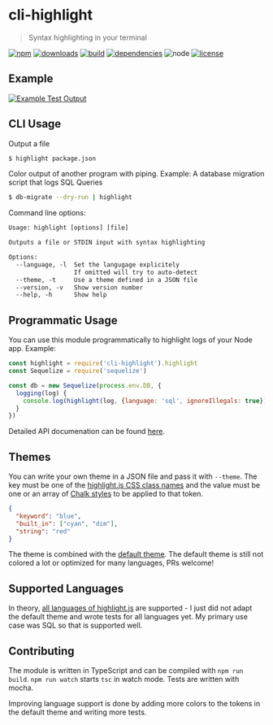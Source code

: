 
# cli-highlight

> Syntax highlighting in your terminal

[![npm](https://img.shields.io/npm/v/cli-highlight.svg)](https://www.npmjs.com/package/cli-highlight)
[![downloads](https://img.shields.io/npm/dt/cli-highlight.svg)](https://www.npmjs.com/package/cli-highlight)
[![build](https://travis-ci.org/felixfbecker/cli-highlight.svg?branch=master)](https://travis-ci.org/felixfbecker/cli-highlight)
[![dependencies](https://david-dm.org/felixfbecker/cli-highlight.svg)](https://david-dm.org/felixfbecker/cli-highlight)
![node](http://img.shields.io/node/v/cli-highlight.svg)
[![license](https://img.shields.io/npm/l/cli-highlight.svg)](https://github.com/felixfbecker/cli-highlight/blob/master/LICENSE.txt)

## Example

[![Example Test Output](media/tests.png)](https://travis-ci.org/felixfbecker/cli-highlight)

## CLI Usage
Output a file
```sh
$ highlight package.json
```

Color output of another program with piping. Example: A database migration script that logs SQL Queries
```sh
$ db-migrate --dry-run | highlight
```

Command line options:
```html
Usage: highlight [options] [file]

Outputs a file or STDIN input with syntax highlighting

Options:
  --language, -l  Set the langugage explicitely
                  If omitted will try to auto-detect
  --theme, -t     Use a theme defined in a JSON file
  --version, -v   Show version number                                   [boolean]
  --help, -h      Show help                                             [boolean]
```

## Programmatic Usage

You can use this module programmatically to highlight logs of your Node app. Example:

```js
const highlight = require('cli-highlight').highlight
const Sequelize = require('sequelize')

const db = new Sequelize(process.env.DB, {
  logging(log) {
    console.log(highlight(log, {language: 'sql', ignoreIllegals: true}))
  }
})
```

Detailed API documenation can be found [here](http://cli-highlight.surge.sh/).

## Themes
You can write your own theme in a JSON file and pass it with `--theme`.
The key must be one of the [highlight.js CSS class names](http://highlightjs.readthedocs.io/en/latest/css-classes-reference.html)
and the value must be one or an array of [Chalk styles](https://github.com/chalk/chalk#styles) to be applied to that token.

```json
{
  "keyword": "blue",
  "built_in": ["cyan", "dim"],
  "string": "red"
}
```

The theme is combined with the [default theme](http://cli-highlight.surge.sh/globals.html#default_theme).
The default theme is still not colored a lot or optimized for many languages, PRs welcome!

## Supported Languages
In theory, [all languages of highlight.js](https://highlightjs.org/static/demo/) are supported - I just did not adapt
the default theme and wrote tests for all languages yet. My primary use case was SQL so that is supported well.

## Contributing
The module is written in TypeScript and can be compiled with `npm run build`.
`npm run watch` starts `tsc` in watch mode. Tests are written with mocha.

Improving language support is done by adding more colors to the tokens in the default theme and writing more tests.
